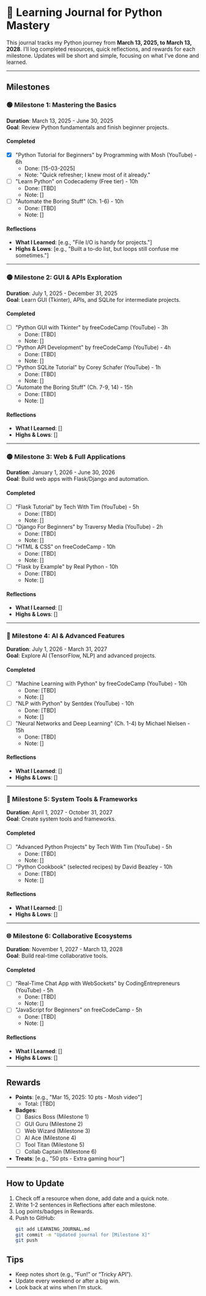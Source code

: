 # 📓 Learning Journal for Python Mastery

This journal tracks my Python journey from **March 13, 2025, to March 13, 2028**. I’ll log completed resources, quick reflections, and rewards for each milestone. Updates will be short and simple, focusing on what I’ve done and learned.

---

## Milestones

### 🟢 Milestone 1: Mastering the Basics
**Duration**: March 13, 2025 - June 30, 2025  
**Goal**: Review Python fundamentals and finish beginner projects.

#### Completed
- [x] "Python Tutorial for Beginners" by Programming with Mosh (YouTube) - 6h  
  - Done: [15-03-2025]  
  - Note: "Quick refresher; I knew most of it already."
- [ ] "Learn Python" on Codecademy (Free tier) - 10h  
  - Done: [TBD]  
  - Note: []
- [ ] "Automate the Boring Stuff" (Ch. 1-6) - 10h  
  - Done: [TBD]  
  - Note: []

#### Reflections
- **What I Learned**: [e.g., "File I/O is handy for projects."]
- **Highs & Lows**: [e.g., "Built a to-do list, but loops still confuse me sometimes."]

---

### 🟡 Milestone 2: GUI & APIs Exploration
**Duration**: July 1, 2025 - December 31, 2025  
**Goal**: Learn GUI (Tkinter), APIs, and SQLite for intermediate projects.

#### Completed
- [ ] "Python GUI with Tkinter" by freeCodeCamp (YouTube) - 3h  
  - Done: [TBD]  
  - Note: []
- [ ] "Python API Development" by freeCodeCamp (YouTube) - 4h  
  - Done: [TBD]  
  - Note: []
- [ ] "Python SQLite Tutorial" by Corey Schafer (YouTube) - 1h  
  - Done: [TBD]  
  - Note: []
- [ ] "Automate the Boring Stuff" (Ch. 7-9, 14) - 15h  
  - Done: [TBD]  
  - Note: []

#### Reflections
- **What I Learned**: []
- **Highs & Lows**: []

---

### 🟡 Milestone 3: Web & Full Applications
**Duration**: January 1, 2026 - June 30, 2026  
**Goal**: Build web apps with Flask/Django and automation.

#### Completed
- [ ] "Flask Tutorial" by Tech With Tim (YouTube) - 5h  
  - Done: [TBD]  
  - Note: []
- [ ] "Django For Beginners" by Traversy Media (YouTube) - 2h  
  - Done: [TBD]  
  - Note: []
- [ ] "HTML & CSS" on freeCodeCamp - 10h  
  - Done: [TBD]  
  - Note: []
- [ ] "Flask by Example" by Real Python - 10h  
  - Done: [TBD]  
  - Note: []

#### Reflections
- **What I Learned**: []
- **Highs & Lows**: []

---

### 🔴 Milestone 4: AI & Advanced Features
**Duration**: July 1, 2026 - March 31, 2027  
**Goal**: Explore AI (TensorFlow, NLP) and advanced projects.

#### Completed
- [ ] "Machine Learning with Python" by freeCodeCamp (YouTube) - 10h  
  - Done: [TBD]  
  - Note: []
- [ ] "NLP with Python" by Sentdex (YouTube) - 10h  
  - Done: [TBD]  
  - Note: []
- [ ] "Neural Networks and Deep Learning" (Ch. 1-4) by Michael Nielsen - 15h  
  - Done: [TBD]  
  - Note: []

#### Reflections
- **What I Learned**: []
- **Highs & Lows**: []

---

### 🚀 Milestone 5: System Tools & Frameworks
**Duration**: April 1, 2027 - October 31, 2027  
**Goal**: Create system tools and frameworks.

#### Completed
- [ ] "Advanced Python Projects" by Tech With Tim (YouTube) - 5h  
  - Done: [TBD]  
  - Note: []
- [ ] "Python Cookbook" (selected recipes) by David Beazley - 10h  
  - Done: [TBD]  
  - Note: []

#### Reflections
- **What I Learned**: []
- **Highs & Lows**: []

---

### 🌐 Milestone 6: Collaborative Ecosystems
**Duration**: November 1, 2027 - March 13, 2028  
**Goal**: Build real-time collaborative tools.

#### Completed
- [ ] "Real-Time Chat App with WebSockets" by CodingEntrepreneurs (YouTube) - 5h  
  - Done: [TBD]  
  - Note: []
- [ ] "JavaScript for Beginners" on freeCodeCamp - 5h  
  - Done: [TBD]  
  - Note: []

#### Reflections
- **What I Learned**: []
- **Highs & Lows**: []

---

## Rewards
- **Points**: [e.g., "Mar 15, 2025: 10 pts - Mosh video"]  
  - Total: [TBD]
- **Badges**:  
  - [ ] Basics Boss (Milestone 1)  
  - [ ] GUI Guru (Milestone 2)  
  - [ ] Web Wizard (Milestone 3)  
  - [ ] AI Ace (Milestone 4)  
  - [ ] Tool Titan (Milestone 5)  
  - [ ] Collab Captain (Milestone 6)
- **Treats**: [e.g., "50 pts - Extra gaming hour"]

---

## How to Update
1. Check off a resource when done, add date and a quick note.
2. Write 1-2 sentences in Reflections after each milestone.
3. Log points/badges in Rewards.
4. Push to GitHub:
   ```bash
   git add LEARNING_JOURNAL.md
   git commit -m "Updated journal for [Milestone X]"
   git push
   ```
## Tips
- Keep notes short (e.g., “Fun!” or “Tricky API”).
- Update every weekend or after a big win.
- Look back at wins when I’m stuck.